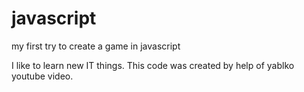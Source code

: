 # javascript
my first try to create a game in javascript

I like to learn new IT things. This code was created by help of yablko youtube video.
